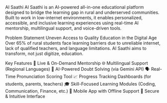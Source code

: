 AI Saathi
AI Saathi is an AI-powered all-in-one educational platform designed to bridge the learning gap in rural and underserved communities. Built to work in low-internet environments, it enables personalized, accessible, and inclusive learning experiences using real-time AI mentorship, multilingual support, and voice-driven tools.

Problem Statement
Uneven Access to Quality Education in the Digital Age
Over 65% of rural students face learning barriers due to unreliable internet, lack of qualified teachers, and language limitations. AI Saathi aims to transform, not just digitize, education.

Key Features
🔴 Live & On-Demand Mentorship
🌐 Multilingual Support (Regional Languages)
🧠 AI-Powered Doubt Solving (via Gemini API)
🗣️ Real-Time Pronunciation Scoring Tool
📈 Progress Tracking Dashboards (for students, parents, teachers)
🎓 Skill-Focused Learning Modules (Coding, Communication, Finance, etc.)
📱 Mobile App with Offline Support
🔐 Secure & Intuitive Interface
